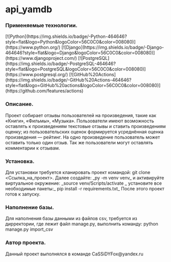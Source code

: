 <h1>api_yamdb</h1>
<h3>Применяемые технологии.</h3>
[![Python](https://img.shields.io/badge/-Python-464646?style=flat&logo=Python&logoColor=56C0C0&color=008080)](https://www.python.org/)
[![Django](https://img.shields.io/badge/-Django-464646?style=flat&logo=Django&logoColor=56C0C0&color=008080)](https://www.djangoproject.com/)
[![PostgreSQL](https://img.shields.io/badge/-PostgreSQL-464646?style=flat&logo=PostgreSQL&logoColor=56C0C0&color=008080)](https://www.postgresql.org/)
[![GitHub%20Actions](https://img.shields.io/badge/-GitHub%20Actions-464646?style=flat&logo=GitHub%20actions&logoColor=56C0C0&color=008080)](https://github.com/features/actions) 
<h3>Описание.</h3>
    Проект собирает отзывы пользователей на произведения, такие как «Книги», «Фильмы», «Музыка». Пользователи имеют возможность оставлять к произведениям текстовые отзывы и ставить произведениям оценку; из пользовательских оценок формируется усреднённая оценка произведения — рейтинг. На одно произведение пользователь может оставить только один отзыв. Так же пользователи могут оставлять комментарии к отзывам.
<h3>Установка.</h3>
    Для установки требуется кланировать проект командой: git clone <Ссылка_на_проект>.
    Далее создайте: _py -m venv venv_
    и активируйте виртуальное окружение: _source venv/Scripts/activate _
    установите все необходимые пакеты:_ pip install -r requirements.txt_
    После этого проект готов к запуску.
<h3>Наполнение базы.</h3>
    Для наполнения базы данными из файлов csv, требуется из дирректории, где лежит файл manage.py, выполнить команду: python manage.py import_csv
<h3>Автор проекта.</h3> Данный проект выполнялся в команде CaSSiDYFox@yandex.ru
